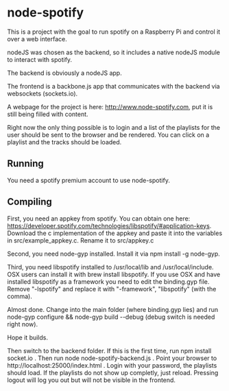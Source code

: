 node-spotify
============
This is a project with the goal to run spotify on a Raspberry Pi and control it over a web interface.

nodeJS was chosen as the backend, so it includes a native nodeJS module to interact with spotify.

The backend is obviously a nodeJS app.

The frontend is a backbone.js app that communicates with the backend via websockets (sockets.io).

A webpage for the project is here: http://www.node-spotify.com, put it is still being filled with content.

Right now the only thing possible is to login and a list of the playlists for the user should be sent to the browser and be
rendered. You can click on a playlist and the tracks should be loaded.

Running
-------
You need a spotify premium account to use node-spotify.

Compiling
---------
First, you need an appkey from spotify. You can obtain one here: https://developer.spotify.com/technologies/libspotify/#application-keys.
Download the c implementation of the appkey and paste it into the variables in src/example_appkey.c. Rename it to src/appkey.c

Second, you need node-gyp installed. Install it via npm install -g node-gyp.

Third, you need libspotify installed to /usr/local/lib and /usr/local/include. OSX users can install it with brew install libspotify. If you use OSX and have
installed libspotify as a framework you need to edit the binding.gyp file. Remove "-lspotify" and replace it with "-framework", "libspotify" (with the comma).

Almost done. Change into the main folder (where binding.gyp lies) and run node-gyp configure && node-gyp build --debug (debug switch is needed right now).

Hope it builds.

Then switch to the backend folder. If this is the first time, run npm install socket.io . Then run node node-spotify-backend.js . Point your browser to http://localhost:25000/index.html .
Login with your password, the playlists should load. If the playlists do not show up completly, just reload. Pressing logout will log you out but will not be visible in the frontend.
